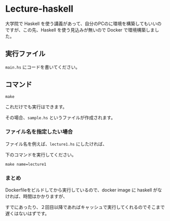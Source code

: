 # Lecture-haskell

大学院で Haskell を使う講義があって、自分のPCのに環境を構築してもいいのですが、この先、Haskell を使う見込みが無いので Docker で環境構築しました。

## 実行ファイル

`main.hs` にコードを書いてください。

## コマンド

``` make
make
```

これだけでも実行はできます。

その場合、`sample.hs` というファイルが作成されます。

### ファイル名を指定したい場合

ファイル名を例えば、`lecture1.hs` にしたければ、

下のコマンドを実行してください。

``` make
make name=lecture1
```

### まとめ

Dockerfileをビルドしてから実行しているので、docker image に haskell がなければ、時間はかかりますが、

すでにあったり、２回目以降であればキャッシュで実行してくれるのでそこまで遅くはないはずです。